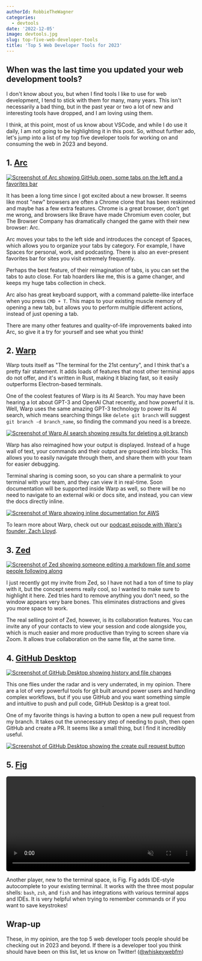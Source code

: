 ```yaml
---
authorId: RobbieTheWagner
categories:
  - devtools
date: '2022-12-05'
image: devtools.jpg
slug: top-five-web-developer-tools
title: 'Top 5 Web Developer Tools for 2023'
---
```


## When was the last time you updated your web development tools?

I don't know about you, but when I find tools I like to use for web development,
I tend to stick with them for many, many years. This isn't necessarily a bad
thing, but in the past year or two a lot of new and interesting tools have
dropped, and I am loving using them.

I think, at this point, most of us know about VSCode, and while I do use it
daily, I am not going to be highlighting it in this post. So, without further
ado, let's jump into a list of my top five developer tools for working on and
consuming the web in 2023 and beyond.

## 1. [Arc](https://thebrowser.company/)

[![Screenshot of Arc showing GitHub open, some tabs on the left and a favorites bar](/img/blog/top-five-web-developer-tools/arc.png)](https://thebrowser.company/)

It has been a long time since I got excited about a new browser. It seems like
most "new" browsers are often a Chrome clone that has been reskinned and maybe
has a few extra features. Chrome is a great browser, don't get me wrong, and
browsers like Brave have made Chromium even cooler, but The Browser Company has
dramatically changed the game with their new browser: Arc.

Arc moves your tabs to the left side and introduces the concept of Spaces, which
allows you to organize your tabs by category. For example, I have Spaces for
personal, work, and podcasting. There is also an ever-present favorites bar for
sites you visit extremely frequently.

Perhaps the best feature, of their reimagination of tabs, is you can set the
tabs to auto close. For tab hoarders like me, this is a game changer, and keeps
my huge tabs collection in check.

Arc also has great keyboard support, with a command palette-like interface when
you press `CMD + T`. This maps to your existing muscle memory of opening a new
tab, but allows you to perform multiple different actions, instead of just
opening a tab.

There are many other features and quality-of-life improvements baked into Arc,
so give it a try for yourself and see what you think!

## 2. [Warp](https://www.warp.dev/)

Warp touts itself as "The terminal for the 21st century", and I think that's a
pretty fair statement. It adds loads of features that most other terminal apps
do not offer, and it's written in Rust, making it blazing fast, so it easily
outperforms Electron-based terminals.

One of the coolest features of Warp is its AI Search. You may have been hearing
a lot about GPT-3 and OpenAI Chat recently, and how powerful it is. Well, Warp
uses the same amazing GPT-3 technology to power its AI search, which means
searching things like `delete git branch` will suggest
`git branch -d branch_name`, so finding the command you need is a breeze.

[![Screenshot of Warp AI search showing results for deleting a git branch](/img/blog/top-five-web-developer-tools/warp-ai-search.jpg)](https://www.warp.dev/)

Warp has also reimagined how your output is displayed. Instead of a huge wall of
text, your commands and their output are grouped into blocks. This allows you to
easily navigate through them, and share them with your team for easier
debugging.

Terminal sharing is coming soon, so you can share a permalink to your terminal
with your team, and they can view it in real-time. Soon documentation will be
supported inside Warp as well, so there will be no need to navigate to an
external wiki or docs site, and instead, you can view the docs directly inline.

[![Screenshot of Warp showing inline documentation for AWS](/img/blog/top-five-web-developer-tools/warp-docs.png)](https://www.warp.dev/)

To learn more about Warp, check out our
[podcast episode with Warp's founder, Zach Lloyd](https://www.whiskeywebandwhatnot.fm/prioritizing-performance-and-the-future-of-the-terminal-with-zach-lloyd/).

## 3. [Zed](https://zed.dev/)

[![Screenshot of Zed showing someone editing a markdown file and some people following along](/img/blog/top-five-web-developer-tools/zed.jpg)](https://zed.dev/)

I just recently got my invite from Zed, so I have not had a ton of time to play
with it, but the concept seems really cool, so I wanted to make sure to
highlight it here. Zed tries hard to remove anything you don't need, so the
window appears very bare bones. This eliminates distractions and gives you more
space to work.

The real selling point of Zed, however, is its collaboration features. You can
invite any of your contacts to view your session and code alongside you, which
is much easier and more productive than trying to screen share via Zoom. It
allows true collaboration on the same file, at the same time.

## 4. [GitHub Desktop](https://desktop.github.com/)

[![Screenshot of GitHub Desktop showing history and file changes](/img/blog/top-five-web-developer-tools/github-desktop.png)](https://desktop.github.com/)

This one flies under the radar and is very underrated, in my opinion. There are
a lot of very powerful tools for git built around power users and handling
complex workflows, but if you use GitHub and you want something simple and
intuitive to push and pull code, GitHub Desktop is a great tool.

One of my favorite things is having a button to open a new pull request from my
branch. It takes out the unnecessary step of needing to push, then open GitHub
and create a PR. It seems like a small thing, but I find it incredibly useful.

[![Screenshot of GitHub Desktop showing the create pull request button](/img/blog/top-five-web-developer-tools/github-desktop-pr.png)](https://desktop.github.com/)

## 5. [Fig](https://fig.io/)

<video autoplay muted loop width="100%" height="auto" playsinline preload="auto" style="border-radius:5px" poster="">
<source src="/img/blog/top-five-web-developer-tools/fig-demo.mp4" type="video/mp4">
Your browser doesn't support the video tag.
</video>

Another player, new to the terminal space, is Fig. Fig adds IDE-style
autocomplete to your existing terminal. It works with the three most popular
shells: `bash`, `zsh`, and `fish` and has integrations with various terminal
apps and IDEs. It is very helpful when trying to remember commands or if you
want to save keystrokes!

## Wrap-up

These, in my opinion, are the top 5 web developer tools people should be
checking out in 2023 and beyond. If there is a developer tool you think should
have been on this list, let us know on Twitter!
([@whiskeywebfm](https://twitter.com/whiskeywebfm))
